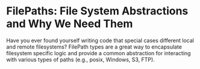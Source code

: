 # FilePaths: File System Abstractions and Why We Need Them

Have you ever found yourself writing code that special cases different local and remote filesystems?
FilePath types are a great way to encapsulate filesystem specific logic and provide a common abstraction for interacting with various types of paths (e.g., posix, Windows, S3, FTP).
